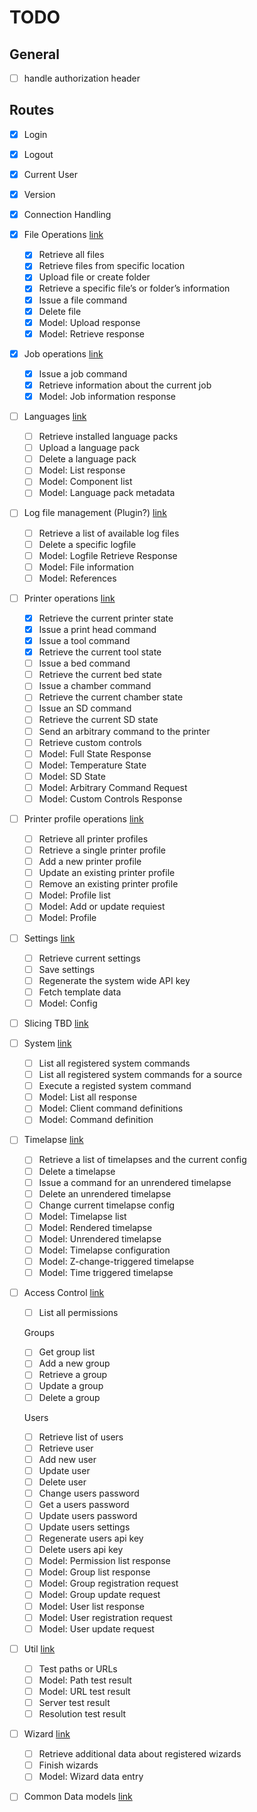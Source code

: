 # TODO

## General

- [ ] handle authorization header

## Routes

- [x] Login
- [x] Logout
- [x] Current User
- [x] Version
- [x] Connection Handling
- [x] File Operations [link](https://docs.octoprint.org/en/master/api/files.html)
  - [x] Retrieve all files
  - [x] Retrieve files from specific location
  - [x] Upload file or create folder
  - [x] Retrieve a specific file’s or folder’s information
  - [x] Issue a file command
  - [x] Delete file
  - [x] Model: Upload response
  - [x] Model: Retrieve response
- [x] Job operations [link](https://docs.octoprint.org/en/master/api/job.html)
  - [x] Issue a job command
  - [x] Retrieve information about the current job
  - [x] Model: Job information response
- [ ] Languages [link](https://docs.octoprint.org/en/master/api/languages.html)
  - [ ] Retrieve installed language packs
  - [ ] Upload a language pack
  - [ ] Delete a language pack
  - [ ] Model: List response
  - [ ] Model: Component list
  - [ ] Model: Language pack metadata
- [ ] Log file management (Plugin?) [link](https://docs.octoprint.org/en/master/bundledplugins/logging.html#sec-bundledplugins-logging-api)
  - [ ] Retrieve a list of available log files
  - [ ] Delete a specific logfile
  - [ ] Model: Logfile Retrieve Response
  - [ ] Model: File information
  - [ ] Model: References
- [ ] Printer operations [link](https://docs.octoprint.org/en/master/api/printer.html)
  - [x] Retrieve the current printer state
  - [x] Issue a print head command
  - [x] Issue a tool command
  - [x] Retrieve the current tool state
  - [ ] Issue a bed command
  - [ ] Retrieve the current bed state
  - [ ] Issue a chamber command
  - [ ] Retrieve the current chamber state
  - [ ] Issue an SD command
  - [ ] Retrieve the current SD state
  - [ ] Send an arbitrary command to the printer
  - [ ] Retrieve custom controls
  - [ ] Model: Full State Response
  - [ ] Model: Temperature State
  - [ ] Model: SD State
  - [ ] Model: Arbitrary Command Request
  - [ ] Model: Custom Controls Response
- [ ] Printer profile operations [link](https://docs.octoprint.org/en/master/api/printerprofiles.html)
  - [ ] Retrieve all printer profiles
  - [ ] Retrieve a single printer profile
  - [ ] Add a new printer profile
  - [ ] Update an existing printer profile
  - [ ] Remove an existing printer profile
  - [ ] Model: Profile list
  - [ ] Model: Add or update requiest
  - [ ] Model: Profile
- [ ] Settings [link](https://docs.octoprint.org/en/master/api/settings.html)
  - [ ] Retrieve current settings
  - [ ] Save settings
  - [ ] Regenerate the system wide API key
  - [ ] Fetch template data
  - [ ] Model: Config
- [ ] Slicing TBD [link](https://docs.octoprint.org/en/master/api/slicing.html)
- [ ] System [link](https://docs.octoprint.org/en/master/api/system.html)
  - [ ] List all registered system commands
  - [ ] List all registered system commands for a source
  - [ ] Execute a registed system command
  - [ ] Model: List all response
  - [ ] Model: Client command definitions
  - [ ] Model: Command definition
- [ ] Timelapse [link](https://docs.octoprint.org/en/master/api/timelapse.html)
  - [ ] Retrieve a list of timelapses and the current config
  - [ ] Delete a timelapse
  - [ ] Issue a command for an unrendered timelapse
  - [ ] Delete an unrendered timelapse
  - [ ] Change current timelapse config
  - [ ] Model: Timelapse list
  - [ ] Model: Rendered timelapse
  - [ ] Model: Unrendered timelapse
  - [ ] Model: Timelapse configuration
  - [ ] Model: Z-change-triggered timelapse
  - [ ] Model: Time triggered timelapse
- [ ] Access Control [link](https://docs.octoprint.org/en/master/api/access.html)
  - [ ] List all permissions
  
  Groups

  - [ ] Get group list
  - [ ] Add a new group
  - [ ] Retrieve a group
  - [ ] Update a group
  - [ ] Delete a group
  
  Users
  
  - [ ] Retrieve list of users
  - [ ] Retrieve user
  - [ ] Add new user
  - [ ] Update user
  - [ ] Delete user
  - [ ] Change users password
  - [ ] Get a users password
  - [ ] Update users password
  - [ ] Update users settings
  - [ ] Regenerate users api key
  - [ ] Delete users api key
  - [ ] Model: Permission list response
  - [ ] Model: Group list response
  - [ ] Model: Group registration request
  - [ ] Model: Group update request
  - [ ] Model: User list response
  - [ ] Model: User registration request
  - [ ] Model: User update request
- [ ] Util [link](https://docs.octoprint.org/en/master/api/util.html)
  - [ ] Test paths or URLs
  - [ ] Model: Path test result
  - [ ] Model: URL test result
  - [ ] Server test result
  - [ ] Resolution test result
- [ ] Wizard [link](https://docs.octoprint.org/en/master/api/wizard.html)
  - [ ] Retrieve additional data about registered wizards
  - [ ] Finish wizards
  - [ ] Model: Wizard data entry
- [ ] Common Data models [link](https://docs.octoprint.org/en/master/api/datamodel.html)